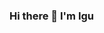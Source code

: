 ### Hi there 👋 I'm Igu

<!--

## My personal reserch focuses on the literature history based on the human condition
**IguBellart/IguBellart** is a ✨ _special_ ✨ repository because its `README.md` (this file) appears on your GitHub profile.

Here are some ideas to get you started:

- 🔭 I’m currently working on ... 
- 🌱 I’m currently learning ... modern literature because my TFG
- 👯 I’m looking to collaborate on ... 
- 🤔 I’m looking for help with ... 
- 💬 Ask me about ... 
- 📫 How to reach me: ... anna.bellart01@estudiant.upf.edu
- 😄 Pronouns: ...
- ⚡ Fun fact: ...
-->
